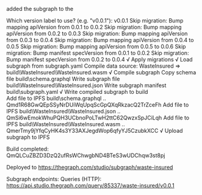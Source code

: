 added the subgraph to the

Which version label to use? (e.g. "v0.0.1"): v0.0.1
  Skip migration: Bump mapping apiVersion from 0.0.1 to 0.0.2
  Skip migration: Bump mapping apiVersion from 0.0.2 to 0.0.3
  Skip migration: Bump mapping apiVersion from 0.0.3 to 0.0.4
  Skip migration: Bump mapping apiVersion from 0.0.4 to 0.0.5
  Skip migration: Bump mapping apiVersion from 0.0.5 to 0.0.6
  Skip migration: Bump manifest specVersion from 0.0.1 to 0.0.2
  Skip migration: Bump manifest specVersion from 0.0.2 to 0.0.4
√ Apply migrations
√ Load subgraph from subgraph.yaml
  Compile data source: WasteInsured => build\WasteInsured\WasteInsured.wasm
√ Compile subgraph
  Copy schema file build\schema.graphql
  Write subgraph file build\WasteInsured\WasteInsured.json
  Write subgraph manifest build\subgraph.yaml
√ Write compiled subgraph to build\
  Add file to IPFS build\schema.graphql
                .. Qmd1R68GwQEpSSyNrDUiWqUpqScGpQXqRkzacQ2TrZceFh
  Add file to IPFS build\WasteInsured\WasteInsured.json
                .. QmSi6wEmokWhuPQH3UCbnoPoLTwH2ttC62QwzxSpJCiLqh
  Add file to IPFS build\WasteInsured\WasteInsured.wasm
                .. QmerTmy9jYfqCyHK4s3Y33AXJegdWop6qfyYJ5CzubkXCC
√ Upload subgraph to IPFS

Build completed: QmQLCuZBZD3DzQ2ufRsWChwgbND4BTeS3wUDChqw3st8pj

Deployed to https://thegraph.com/studio/subgraph/waste-insured

Subgraph endpoints:
Queries (HTTP):     https://api.studio.thegraph.com/query/85337/waste-insured/v0.0.1
